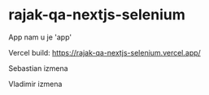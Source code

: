 # rajak-qa-nextjs-selenium

App nam u je 'app'

Vercel build:
https://rajak-qa-nextjs-selenium.vercel.app/

Sebastian izmena

Vladimir izmena